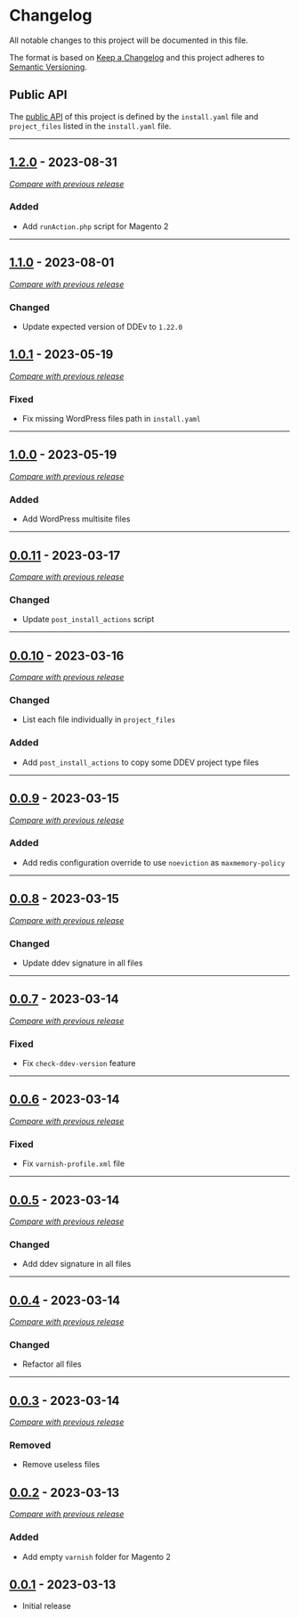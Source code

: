
# Changelog
All notable changes to this project will be documented in this file.

The format is based on [Keep a Changelog](https://keepachangelog.com/en/) and this project adheres to [Semantic Versioning](https://semver.org/spec/v2.0.0.html).

## Public API

The [public API](https://semver.org/spec/v2.0.0.html#spec-item-1) of this project is defined by the `install.yaml`
file and `project_files` listed in the `install.yaml` file.

------

## [1.2.0](https://github.com/julienloizelet/ddev-tools/releases/tag/v1.2.0) - 2023-08-31
[_Compare with previous release_](https://github.com/julienloizelet/ddev-tools/compare/v1.1.0...v1.2.0)


### Added

- Add `runAction.php` script for Magento 2


---

## [1.1.0](https://github.com/julienloizelet/ddev-tools/releases/tag/v1.1.0) - 2023-08-01
[_Compare with previous release_](https://github.com/julienloizelet/ddev-tools/compare/v1.0.1...v1.1.0)


### Changed

- Update expected version of DDEv to `1.22.0`

## [1.0.1](https://github.com/julienloizelet/ddev-tools/releases/tag/v1.0.1) - 2023-05-19
[_Compare with previous release_](https://github.com/julienloizelet/ddev-tools/compare/v1.0.0...v1.0.1)


### Fixed

- Fix missing WordPress files path in `install.yaml`


---

## [1.0.0](https://github.com/julienloizelet/ddev-tools/releases/tag/v1.0.0) - 2023-05-19
[_Compare with previous release_](https://github.com/julienloizelet/ddev-tools/compare/v0.0.11...v1.0.0)


### Added

- Add WordPress multisite files


---


## [0.0.11](https://github.com/julienloizelet/ddev-tools/releases/tag/v0.0.11) - 2023-03-17
[_Compare with previous release_](https://github.com/julienloizelet/ddev-tools/compare/v0.0.10...v0.0.11)


### Changed

- Update `post_install_actions` script


---


## [0.0.10](https://github.com/julienloizelet/ddev-tools/releases/tag/v0.0.10) - 2023-03-16
[_Compare with previous release_](https://github.com/julienloizelet/ddev-tools/compare/v0.0.9...v0.0.10)


### Changed

- List each file individually in `project_files`

### Added

- Add `post_install_actions` to copy some DDEV project type files 

---


## [0.0.9](https://github.com/julienloizelet/ddev-tools/releases/tag/v0.0.9) - 2023-03-15
[_Compare with previous release_](https://github.com/julienloizelet/ddev-tools/compare/v0.0.8...v0.0.9)

### Added

- Add redis configuration override to use `noeviction` as `maxmemory-policy`

---


## [0.0.8](https://github.com/julienloizelet/ddev-tools/releases/tag/v0.0.8) - 2023-03-15
[_Compare with previous release_](https://github.com/julienloizelet/ddev-tools/compare/v0.0.7...v0.0.8)

### Changed

- Update ddev signature in all files

---


## [0.0.7](https://github.com/julienloizelet/ddev-tools/releases/tag/v0.0.7) - 2023-03-14
[_Compare with previous release_](https://github.com/julienloizelet/ddev-tools/compare/v0.0.6...v0.0.7)

### Fixed

- Fix `check-ddev-version` feature

---


## [0.0.6](https://github.com/julienloizelet/ddev-tools/releases/tag/v0.0.6) - 2023-03-14
[_Compare with previous release_](https://github.com/julienloizelet/ddev-tools/compare/v0.0.5...v0.0.6)

### Fixed

- Fix `varnish-profile.xml` file

---

## [0.0.5](https://github.com/julienloizelet/ddev-tools/releases/tag/v0.0.5) - 2023-03-14
[_Compare with previous release_](https://github.com/julienloizelet/ddev-tools/compare/v0.0.4...v0.0.5)

### Changed

- Add ddev signature in all files

---

## [0.0.4](https://github.com/julienloizelet/ddev-tools/releases/tag/v0.0.4) - 2023-03-14
[_Compare with previous release_](https://github.com/julienloizelet/ddev-tools/compare/v0.0.3...v0.0.4)

### Changed

- Refactor all files

---

## [0.0.3](https://github.com/julienloizelet/ddev-tools/releases/tag/v0.0.3) - 2023-03-14
[_Compare with previous release_](https://github.com/julienloizelet/ddev-tools/compare/v0.0.2...v0.0.3)

### Removed

- Remove useless files


## [0.0.2](https://github.com/julienloizelet/ddev-tools/releases/tag/v0.0.2) - 2023-03-13
[_Compare with previous release_](https://github.com/julienloizelet/ddev-tools/compare/v0.0.1...v0.0.2)

### Added

- Add empty `varnish` folder for Magento 2


## [0.0.1](https://github.com/julienloizelet/ddev-tools/releases/tag/v0.0.1) - 2023-03-13

- Initial release


